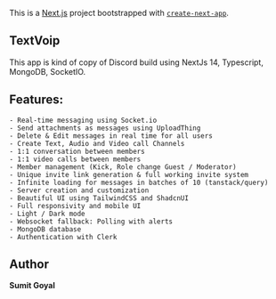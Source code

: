 This is a [Next.js](https://nextjs.org/) project bootstrapped with [`create-next-app`](https://github.com/vercel/next.js/tree/canary/packages/create-next-app).

## TextVoip
This app is kind of copy of Discord build using NextJs 14, Typescript, MongoDB, SocketIO.

## Features:
    - Real-time messaging using Socket.io
    - Send attachments as messages using UploadThing
    - Delete & Edit messages in real time for all users
    - Create Text, Audio and Video call Channels
    - 1:1 conversation between members
    - 1:1 video calls between members
    - Member management (Kick, Role change Guest / Moderator)
    - Unique invite link generation & full working invite system
    - Infinite loading for messages in batches of 10 (tanstack/query)
    - Server creation and customization
    - Beautiful UI using TailwindCSS and ShadcnUI
    - Full responsivity and mobile UI
    - Light / Dark mode
    - Websocket fallback: Polling with alerts
    - MongoDB database 
    - Authentication with Clerk

## Author
**Sumit Goyal**


